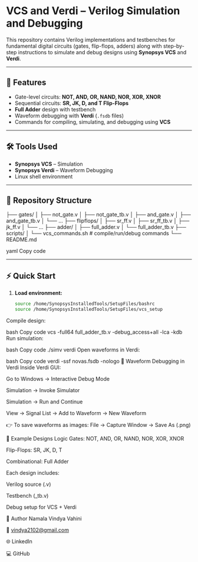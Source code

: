 # VCS and Verdi – Verilog Simulation and Debugging

This repository contains Verilog implementations and testbenches for fundamental digital circuits (gates, flip-flops, adders) along with step-by-step instructions to simulate and debug designs using **Synopsys VCS** and **Verdi**.

---

## 🚀 Features
- Gate-level circuits: **NOT, AND, OR, NAND, NOR, XOR, XNOR**
- Sequential circuits: **SR, JK, D, and T Flip-Flops**
- **Full Adder** design with testbench
- Waveform debugging with **Verdi** (`.fsdb` files)
- Commands for compiling, simulating, and debugging using **VCS**

---

## 🛠️ Tools Used
- **Synopsys VCS** – Simulation
- **Synopsys Verdi** – Waveform Debugging
- Linux shell environment

---

## 📂 Repository Structure
├── gates/
│ ├── not_gate.v
│ ├── not_gate_tb.v
│ ├── and_gate.v
│ ├── and_gate_tb.v
│ └── ...
├── flipflops/
│ ├── sr_ff.v
│ ├── sr_ff_tb.v
│ ├── jk_ff.v
│ └── ...
├── adder/
│ ├── full_adder.v
│ └── full_adder_tb.v
├── scripts/
│ └── vcs_commands.sh # compile/run/debug commands
└── README.md

yaml
Copy code

---

## ⚡ Quick Start

1. **Load environment:**
   ```bash
   source /home/SynopsysInstalledTools/SetupFiles/bashrc
   source /home/SynopsysInstalledTools/SetupFiles/vcs_setup
Compile design:

bash
Copy code
vcs -full64 full_adder_tb.v -debug_access+all -lca -kdb
Run simulation:

bash
Copy code
./simv verdi
Open waveforms in Verdi:

bash
Copy code
verdi -ssf novas.fsdb -nologo
📸 Waveform Debugging in Verdi
Inside Verdi GUI:

Go to Windows → Interactive Debug Mode

Simulation → Invoke Simulator

Simulation → Run and Continue

View → Signal List → Add to Waveform → New Waveform

👉 To save waveforms as images:
File → Capture Window → Save As (.png)

📜 Example Designs
Logic Gates: NOT, AND, OR, NAND, NOR, XOR, XNOR

Flip-Flops: SR, JK, D, T

Combinational: Full Adder

Each design includes:

Verilog source (.v)

Testbench (_tb.v)

Debug setup for VCS + Verdi

👤 Author
Namala Vindya Vahini

📧 vindya2102@gmail.com

🌐 LinkedIn

💻 GitHub
